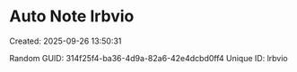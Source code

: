 ﻿# Auto Note lrbvio
Created: 2025-09-26 13:50:31

Random GUID: 314f25f4-ba36-4d9a-82a6-42e4dcbd0ff4
Unique ID: lrbvio
